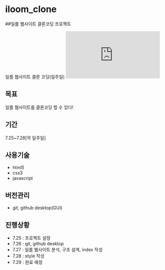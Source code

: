 # iloom_clone
##일룸 웹사이트 클론코딩 프로젝트

일룸 웹사이트 클론 코딩(일주일)
![일룸메인](http://localhost:8080/iloom_clone/index.html#)
## 목표

일룸 웹사이트를 클론코딩 할 수 있다!

## 기간

7.25~7.28[약 일주일]

## 사용기술
  - html5
  - css3
  - javascript
  
## 버전관리
- git, github desktop(GUI)

## 진행상황
- 7.25 : 프로젝트 설정
- 7.26 : git, github desktop
- 7.27 : 일룸 웹사이트 분석, 구조 설계, index 작성
- 7.28 : style 작성
- 7.29 : 완료 예정
